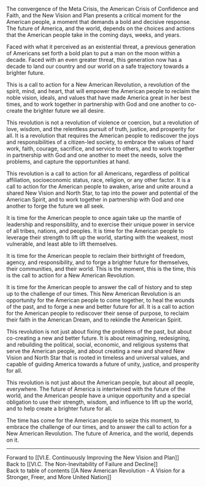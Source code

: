 The convergence of the Meta Crisis, the American Crisis of Confidence and Faith, and the New Vision and Plan presents a critical moment for the American people, a moment that demands a bold and decisive response. The future of America, and the world, depends on the choices and actions that the American people take in the coming days, weeks, and years. 

Faced with what it perceived as an existential threat, a previous generation of Americans set forth a bold plan to put a man on the moon within a decade. Faced with an even greater threat, this generation now has a decade to land our country and our world on a safe trajectory towards a brighter future. 

This is a call to action for a New American Revolution, a revolution of the spirit, mind, and heart, that will empower the American people to reclaim the noble vision, ideals, and values that have made America great in her best times, and to work together in partnership with God and one another to co-create the brighter future we all desire.

This revolution is not a revolution of violence or coercion, but a revolution of love, wisdom, and the relentless pursuit of truth, justice, and prosperity for all. It is a revolution that requires the American people to rediscover the joys and responsibilities of a citizen-led society, to embrace the values of hard work, faith, courage, sacrifice, and service to others, and to work together in partnership with God and one another to meet the needs, solve the problems, and capture the opportunities at hand. 

This revolution is a call to action for all Americans, regardless of political affiliation, socioeconomic status, race, religion, or any other factor. It is a call to action for the American people to awaken, arise and unite around a shared New Vision and North Star, to tap into the power and potential of the American Spirit, and to work together in partnership with God and one another to forge the future we all seek. 

It is time for the American people to once again take up the mantle of leadership and responsiblity, and to exercise their unique power in service of all tribes, nations, and peoples. It is time for the American people to leverage their strength to lift up the world, starting with the weakest, most vulnerable, and least able to lift themselves.

It is time for the American people to reclaim their birthright of freedom, agency, and responsibility, and to forge a brighter future for themselves, their communities, and their world. This is the moment, this is the time, this is the call to action for a New American Revolution.

It is time for the American people to answer the call of history and to step up to the challenge of our times. This New American Revolution is an opportunity for the American people to come together, to heal the wounds of the past, and to forge a new and better future for all. It is a call to action for the American people to rediscover their sense of purpose, to reclaim their faith in the American Dream, and to rekindle the American Spirit.

This revolution is not just about fixing the problems of the past, but about co-creating a new and better future. It is about reimagining, redesigning, and rebuilding the political, social, economic, and religious systems that serve the American people, and about creating a new and shared New Vision and North Star that is rooted in timeless and universal values, and capable of guiding America towards a future of unity, justice, and prosperity for all.

This revolution is not just about the American people, but about all people, everywhere. The future of America is intertwined with the future of the world, and the American people have a unique opportunity and a special obligation to use their strength, wisdom, and influence to lift up the world, and to help create a brighter future for all.

The time has come for the American people to seize this moment, to embrace the challenge of our times, and to answer the call to action for a New American Revolution. The future of America, and the world, depends on it.

___

Forward to [[VI.E. Continuously Improving the New Vision and Plan]]  
Back to [[VI.C. The Non-Inevitability of Failure and Decline]]        
Back to table of contents [[A New American Revolution - A Vision for a Stronger, Freer, and More United Nation]]  